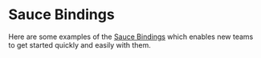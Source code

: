 # Sauce Bindings

Here are some examples of the [Sauce Bindings](https://github.com/saucelabs/sauce_bindings) which enables new teams to get started quickly and easily with them.

<CodeSwitcher :languages="{py:'Python',cs:'C#'}">
<template v-slot:py>

<<<@/demo-python/sauce-bindings/pytest/test_login_success.py

</template>

<template v-slot:cs>

<<<@/demo-csharp/SauceExamples/SeleniumNunit/SimpleExamples/SimpleSauceTest.cs

</template>

</CodeSwitcher>

